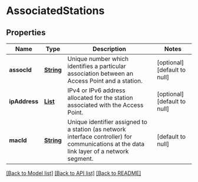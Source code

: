 # AssociatedStations
## Properties

Name | Type | Description | Notes
------------ | ------------- | ------------- | -------------
**assocId** | [**String**](string.md) | Unique number which identifies a particular association between an Access Point and a station. | [optional] [default to null]
**ipAddress** | [**List**](string.md) | IPv4 or IPv6 address allocated for the station associated with the Access Point. | [optional] [default to null]
**macId** | [**String**](string.md) | Unique identifier assigned to a station (as network interface controller) for communications at the data link layer of a network segment. | [default to null]

[[Back to Model list]](../README.md#documentation-for-models) [[Back to API list]](../README.md#documentation-for-api-endpoints) [[Back to README]](../README.md)

